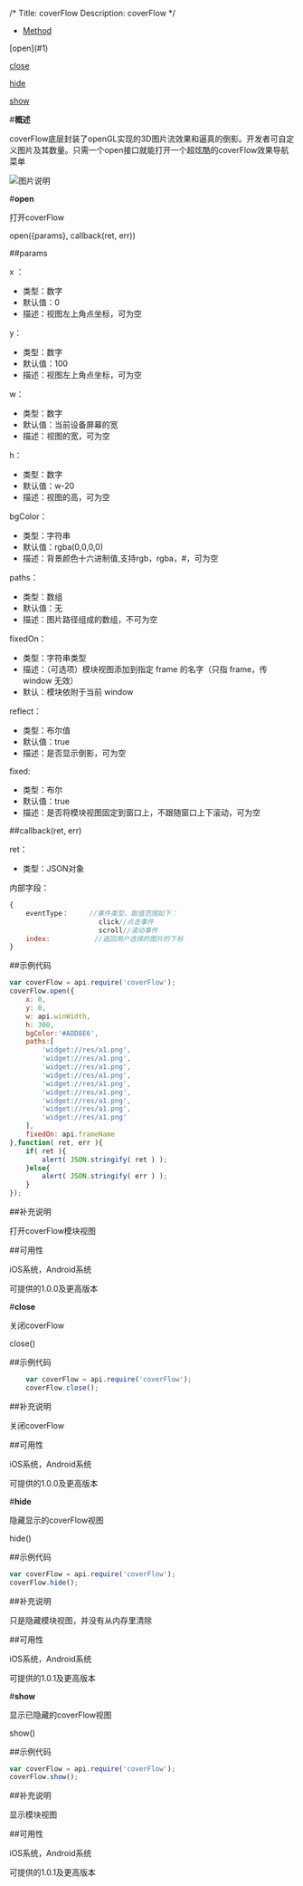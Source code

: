/*
Title: coverFlow
Description: coverFlow
*/

<ul id="tab" class="clearfix">
	<li class="active"><a href="#method-content">Method</a></li>
</ul>
<div id="method-content">

<div class="outline">
[open](#1)

[close](#2)

[hide](#3)

[show](#4)
</div>

#**概述**

coverFlow底层封装了openGL实现的3D图片流效果和逼真的倒影。开发者可自定义图片及其数量。只需一个open接口就能打开一个超炫酷的coverFlow效果导航菜单

![图片说明](/img/docImage/coverFlow.jpg)

#**open**<div id="1"></div>

打开coverFlow

open({params}, callback(ret, err))

##params

x ：

- 类型：数字
- 默认值：0
- 描述：视图左上角点坐标，可为空

y：

- 类型：数字
- 默认值：100
- 描述：视图左上角点坐标，可为空

w：

- 类型：数字
- 默认值：当前设备屏幕的宽
- 描述：视图的宽，可为空

h：

- 类型：数字
- 默认值：w-20
- 描述：视图的高，可为空

bgColor：

- 类型：字符串
- 默认值：rgba(0,0,0,0)
- 描述：背景颜色十六进制值,支持rgb，rgba，#，可为空

paths：

- 类型：数组
- 默认值：无
- 描述：图片路径组成的数组，不可为空

fixedOn：

- 类型：字符串类型
- 描述：（可选项）模块视图添加到指定 frame 的名字（只指 frame，传 window 无效）
- 默认：模块依附于当前 window

reflect：

- 类型：布尔值
- 默认值：true
- 描述：是否显示倒影，可为空

fixed:
- 类型：布尔
- 默认值：true
- 描述：是否将模块视图固定到窗口上，不跟随窗口上下滚动，可为空

##callback(ret, err)

ret：

- 类型：JSON对象

内部字段：

```js
{
    eventType：     //事件类型，取值范围如下：
                      click//点击事件
                      scroll//滚动事件
	index:           //返回用户选择的图片的下标
}
```

##示例代码

```js
var coverFlow = api.require('coverFlow');
coverFlow.open({
	x: 0,
	y: 0,
	w: api.winWidth,
	h: 300,
	bgColor:'#ADD8E6',
	paths:[
        'widget://res/a1.png',
        'widget://res/a1.png',
        'widget://res/a1.png',
        'widget://res/a1.png',
        'widget://res/a1.png',
        'widget://res/a1.png',
        'widget://res/a1.png',
        'widget://res/a1.png',
        'widget://res/a1.png'
    ],
    fixedOn: api.frameName
},function( ret, err ){		
    if( ret ){
        alert( JSON.stringify( ret ) );
    }else{
        alert( JSON.stringify( err ) );
    }
});
```

##补充说明

打开coverFlow模块视图

##可用性

iOS系统，Android系统

可提供的1.0.0及更高版本


#**close**<div id="2"></div>

关闭coverFlow

close()

##示例代码

```js
    var coverFlow = api.require('coverFlow');
    coverFlow.close();
```

##补充说明

关闭coverFlow

##可用性

iOS系统，Android系统

可提供的1.0.0及更高版本

#**hide**<div id="2"></div>

隐藏显示的coverFlow视图

hide()

##示例代码

```js
var coverFlow = api.require('coverFlow');
coverFlow.hide();
```

##补充说明

只是隐藏模块视图，并没有从内存里清除

##可用性

iOS系统，Android系统

可提供的1.0.1及更高版本

#**show**<div id="4"></div>

显示已隐藏的coverFlow视图

show()

##示例代码

```js
var coverFlow = api.require('coverFlow');
coverFlow.show();
```

##补充说明

显示模块视图

##可用性

iOS系统，Android系统

可提供的1.0.1及更高版本